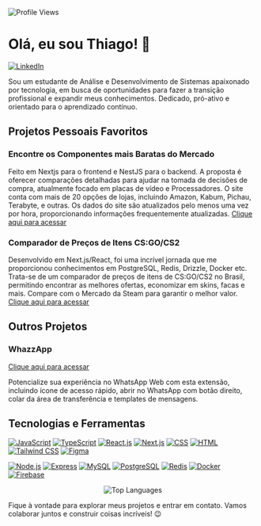 ![Profile Views](https://komarev.com/ghpvc/?username=a1Thiago&color=blueviolet)
# Olá, eu sou Thiago! 🚀

[![LinkedIn](https://img.shields.io/badge/LinkedIn-a1Th-blue?style=flat-square&logo=linkedin)](https://www.linkedin.com/in/a1Th/)

Sou um estudante de Análise e Desenvolvimento de Sistemas apaixonado por tecnologia, em busca de oportunidades para fazer a transição profissional e expandir meus conhecimentos. Dedicado, pró-ativo e orientado para o aprendizado contínuo.

## Projetos Pessoais Favoritos

### Encontre os Componentes mais Baratas do Mercado

Feito em Nextjs para o frontend e NestJS para o backend. A proposta é oferecer comparações detalhadas para ajudar na tomada de decisões de compra, atualmente focado em placas de vídeo e Processadores. O site conta com mais de 20 opções de lojas, incluindo Amazon, Kabum, Pichau, Terabyte, e outras. Os dados do site são atualizados pelo menos uma vez por hora, proporcionando informações frequentemente atualizadas. [Clique aqui para acessar](https://hardwarebarato.com/)

### Comparador de Preços de Itens CS:GO/CS2

Desenvolvido em Next.js/React, foi uma incrível jornada que me proporcionou conhecimentos em PostgreSQL, Redis, Drizzle, Docker etc. Trata-se de um comparador de preços de itens de CS:GO/CS2 no Brasil, permitindo encontrar as melhores ofertas, economizar em skins, facas e mais. Compare com o Mercado da Steam para garantir o melhor valor. [Clique aqui para acessar](https://steam-market-compare.a1th.dev/)

## Outros Projetos

### WhazzApp

[Clique aqui para acessar](https://chromewebstore.google.com/detail/whazzapp/angimjogdllmjbcnlgeeddgiempohmda)

Potencialize sua experiência no WhatsApp Web com esta extensão, incluindo ícone de acesso rápido, abrir no WhatsApp com botão direito, colar da área de transferência e templates de mensagens.

## Tecnologias e Ferramentas

[![JavaScript](https://img.shields.io/badge/JavaScript-F7DF1E?style=flat-square&logo=javascript&logoColor=black)]() [![TypeScript](https://img.shields.io/badge/TypeScript-3178C6?style=flat-square&logo=typescript&logoColor=white)]() [![React.js](https://img.shields.io/badge/React.js-61DAFB?style=flat-square&logo=react&logoColor=black)]() [![Next.js](https://img.shields.io/badge/Next.js-000000?style=flat-square&logo=next.js&logoColor=white)]() [![CSS](https://img.shields.io/badge/CSS-1572B6?style=flat-square&logo=css3&logoColor=white)]() [![HTML](https://img.shields.io/badge/HTML-E34F26?style=flat-square&logo=html5&logoColor=white)]() [![Tailwind CSS](https://img.shields.io/badge/Tailwind%20CSS-38B2AC?style=flat-square&logo=tailwind-css&logoColor=white)]() [![Figma](https://img.shields.io/badge/Figma-F24E1E?style=flat-square&logo=figma&logoColor=white)]()

[![Node.js](https://img.shields.io/badge/Node.js-339933?style=flat-square&logo=node.js&logoColor=white)]() [![Express](https://img.shields.io/badge/Express-000000?style=flat-square&logo=express&logoColor=white)]() [![MySQL](https://img.shields.io/badge/MySQL-4479A1?style=flat-square&logo=mysql&logoColor=white)]() [![PostgreSQL](https://img.shields.io/badge/PostgreSQL-4169E1?style=flat-square&logo=postgresql&logoColor=white)]() [![Redis](https://img.shields.io/badge/Redis-DC382D?style=flat-square&logo=redis&logoColor=white)]() [![Docker](https://img.shields.io/badge/Docker-2496ED?style=flat-square&logo=docker&logoColor=white)]() [![Firebase](https://img.shields.io/badge/Firebase-FFCA28?style=flat-square&logo=firebase&logoColor=black)]()

<p align="center">
  <img src="https://github-readme-stats-nine-gamma-52.vercel.app/api/top-langs/?username=a1thiago&size_weight=0.5&count_weight=0.5&langs_count=6&layout=donut-vertical&cache_seconds=86400" alt="Top Languages">
</p>

Fique à vontade para explorar meus projetos e entrar em contato. Vamos colaborar juntos e construir coisas incríveis! 😉
